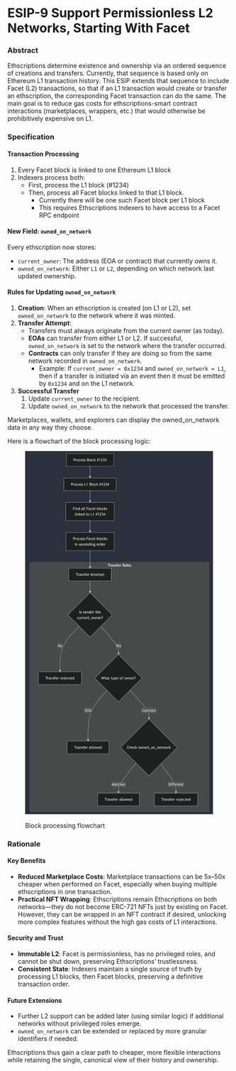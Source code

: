 # ESIP-9 Support Permissionless L2 Networks, Starting With Facet

### Abstract

Ethscriptions determine existence and ownership via an ordered sequence of creations and transfers. Currently, that sequence is based only on Ethereum L1 transaction history. This ESIP extends that sequence to include Facet (L2) transactions, so that if an L1 transaction would create or transfer an ethscription, the corresponding Facet transaction can do the same. The main goal is to reduce gas costs for ethscriptions-smart contract interactions (marketplaces, wrappers, etc.) that would otherwise be prohibitively expensive on L1.

### Specification

#### Transaction Processing

1. Every Facet block is linked to one Ethereum L1 block
2. Indexers process both:
   * First, process the L1 block (#1234)
   * Then, process all Facet blocks linked to that L1 block.
     * Currently there will be one such Facet block per L1 block
     * This requires Ethscriptions indexers to have access to a Facet RPC endpoint

#### New Field: `owned_on_network`

Every ethscription now stores:

* `current_owner`: The address (EOA or contract) that currently owns it.
* `owned_on_network`: Either `L1` or `L2`, depending on which network last updated ownership.

#### Rules for Updating `owned_on_network`

1. **Creation**: When an ethscription is created (on L1 or L2), set `owned_on_network` to the network where it was minted.
2. **Transfer Attempt**:
   * Transfers must always originate from the current owner (as today).
   * **EOAs** can transfer from either L1 or L2. If successful, `owned_on_network` is set to the network where the transfer occurred.
   * **Contracts** can only transfer if they are doing so from the same network recorded in `owned_on_network`.
     * Example: If `current_owner = 0x1234` and `owned_on_network = L1`, then if a transfer is initiated via an event then it must be emitted by `0x1234` and on the L1 network.
3. **Successful Transfer**
   1. Update `current_owner` to the recipient.
   2. Update `owned_on_network` to the network that processed the transfer.

Marketplaces, wallets, and explorers can display the owned\_on\_network data in any way they choose.

Here is a flowchart of the block processing logic:

<figure><img src="../../.gitbook/assets/Zight 2025-01-28 at 3.01.53 PM (1).png" alt=""><figcaption><p>Block processing flowchart</p></figcaption></figure>

### Rationale

#### Key Benefits

* **Reduced Marketplace Costs**: Marketplace transactions can be 5x–50x cheaper when performed on Facet, especially when buying multiple ethscriptions in one transaction.
* **Practical NFT Wrapping**: Ethscriptions remain Ethscriptions on both networks—they do not become ERC-721 NFTs just by existing on Facet. However, they can be wrapped in an NFT contract if desired, unlocking more complex features without the high gas costs of L1 interactions.

#### Security and Trust

* **Immutable L2**: Facet is permissionless, has no privileged roles, and cannot be shut down, preserving Ethscriptions’ trustlessness.
* **Consistent State**: Indexers maintain a single source of truth by processing L1 blocks, then Facet blocks, preserving a definitive transaction order.

#### Future Extensions

* Further L2 support can be added later (using similar logic) if additional networks without privileged roles emerge.
* `owned_on_network` can be extended or replaced by more granular identifiers if needed.

Ethscriptions thus gain a clear path to cheaper, more flexible interactions while retaining the single, canonical view of their history and ownership.

